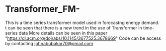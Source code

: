 # Transformer_FM-
This is a time series transformer model used in forecastng energy demand.
t can be seen that there is a new trend in the use of Transformer in time-series data 
More details can be seen in this paper "https://dl.acm.org/doi/abs/10.1145/3677525.3678669"
Code can be access by contacting johnabubakar70@gmail.com
